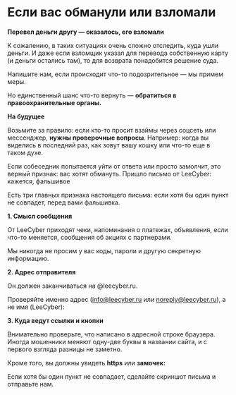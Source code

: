 # Если вас обманули или взломали

**Перевел деньги другу — оказалось, его взломали**

К сожалению, в таких ситуациях очень сложно отследить, куда ушли деньги. И даже если взломщик указал для перевода собственную карту (и деньги остались там), то для возврата понадобится решение суда.

Напишите нам, если происходит что-то подозрительное — мы примем меры.

Но единственный шанс что-то вернуть — **обратиться в правоохранительные органы.**

**На будущее**

Возьмите за правило: если кто-то просит взаймы через соцсеть или мессенджер, **нужны проверочные вопросы**. Например: когда вы виделись в последний раз, как зовут вашу кошку или что-то еще в таком духе.

Если собеседник попытается уйти от ответа или просто замолчит, это верный признак: вас хотят обмануть. Пришло письмо от LeeCyber: кажется, фальшивое

Есть три главных признака настоящего письма: если хотя бы один пункт не совпадет, перед вами фальшивка.

**1. Смысл сообщения**

От LeeCyber приходят чеки, напоминания о платежах, объявления, если что-то меняется, сообщения об акциях с партнерами.

Мы никогда не просим у вас коды, пароли и другую секретную информацию.

**2. Адрес отправителя**

Он должен заканчиваться на @leecyber.ru.

Проверяйте именно адрес (info@leecyber.ru или noreply@leecyber.ru), а не имя (LeeCyber):

**3. Куда ведут ссылки и кнопки**

Внимательно проверьте, что написано в адресной строке браузера. Иногда мошенники меняют одну-две буквы в названии сайта, и с первого взгляда разницы не заметно.

Кроме того, вы должны увидеть **https** или **замочек:**

Если хотя бы один пункт не совпадает, сделайте скриншот письма и отправьте нам.

